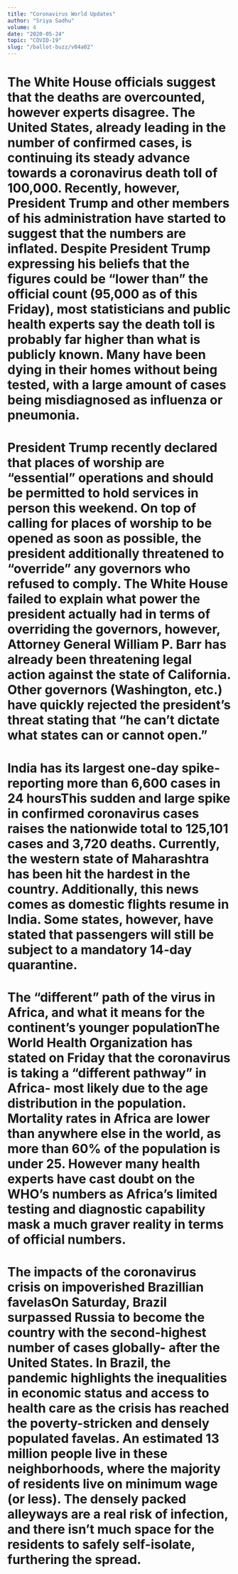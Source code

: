 ```yaml
---
title: "Coronavirus World Updates"
author: "Sriya Sadhu"
volume: 4
date: "2020-05-24"
topic: "COVID-19"
slug: "/ballot-buzz/v04a02"
---
```


# The White House officials suggest that the deaths are overcounted, however experts disagree. The United States, already leading in the number of confirmed cases, is continuing its steady advance towards a coronavirus death toll of 100,000. Recently, however, President Trump and other members of his administration have started to suggest that the numbers are inflated. Despite President Trump expressing his beliefs that the figures could be “lower than” the official count (95,000 as of this Friday), most statisticians and public health experts say the death toll is probably far higher than what is publicly known. Many have been dying in their homes without being tested, with a large amount of cases being misdiagnosed as influenza or pneumonia.

# President Trump recently declared that places of worship are “essential” operations and should be permitted to hold services in person this weekend. On top of calling for places of worship to be opened as soon as possible, the president additionally threatened to “override” any governors who refused to comply. The White House failed to explain what power the president actually had in terms of overriding the governors, however, Attorney General William P. Barr has already been threatening legal action against the state of California. Other governors (Washington, etc.) have quickly rejected the president’s threat stating that “he can’t dictate what states can or cannot open.”

# India has its largest one-day spike- reporting more than 6,600 cases in 24 hoursThis sudden and large spike in confirmed coronavirus cases raises the nationwide total to 125,101 cases and 3,720 deaths. Currently, the western state of Maharashtra has been hit the hardest in the country. Additionally, this news comes as domestic flights resume in India. Some states, however, have stated that passengers will still be subject to a mandatory 14-day quarantine.

# The “different” path of the virus in Africa, and what it means for the continent’s younger populationThe World Health Organization has stated on Friday that the coronavirus is taking a “different pathway” in Africa- most likely due to the age distribution in the population. Mortality rates in Africa are lower than anywhere else in the world, as more than 60% of the population is under 25. However many health experts have cast doubt on the WHO’s numbers as Africa’s limited testing and diagnostic capability mask a much graver reality in terms of official numbers.

# The impacts of the coronavirus crisis on impoverished Brazillian favelasOn Saturday, Brazil surpassed Russia to become the country with the second-highest number of cases globally- after the United States. In Brazil, the pandemic highlights the inequalities in economic status and access to health care as the crisis has reached the poverty-stricken and densely populated favelas. An estimated 13 million people live in these neighborhoods, where the majority of residents live on minimum wage (or less). The densely packed alleyways are a real risk of infection, and there isn’t much space for the residents to safely self-isolate, furthering the spread.